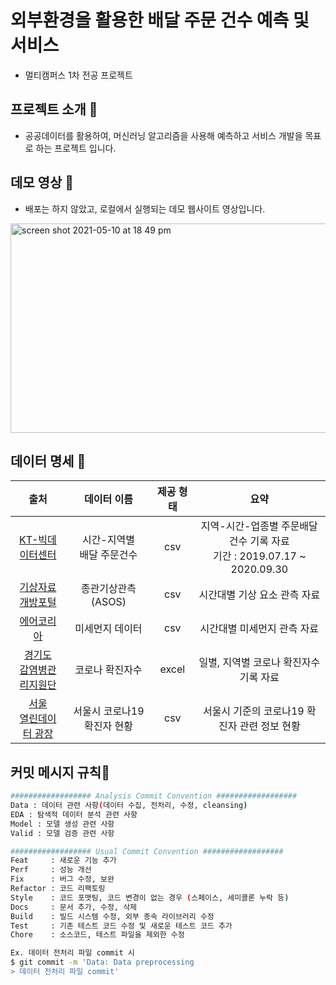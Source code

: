 # 외부환경을 활용한 배달 주문 건수 예측 및 서비스

* 멀티캠퍼스 1차 전공 프로젝트



## 프로젝트 소개 🛵

* 공공데이터를 활용하여, 머신러닝 알고리즘을 사용해 예측하고 서비스 개발을 목표로 하는 프로젝트 입니다.



## 데모 영상 🛵

* 배포는 하지 않았고, 로컬에서 실행되는 데모 웹사이트 영상입니다.

<img width="600" height="335" alt="screen shot 2021-05-10 at 18 49 pm " src="https://user-images.githubusercontent.com/51108153/117640625-25be5580-b1c0-11eb-9741-8ce59603a58c.gif">



## 데이터 명세 🛵

|                             출처                             |          데이터 이름          | 제공 형태 |                             요약                             |
| :----------------------------------------------------------: | :---------------------------: | :-------: | :----------------------------------------------------------: |
| [KT-빅데이터센터](https://bdp.kt.co.kr/invoke/SOKBP2603/?goodsCode=KGUINDTORDER) | 시간-지역별 <br>배달 주문건수 |    csv    | 지역-시간-업종별 주문배달건수 기록 자료<br>기간 : 2019.07.17 ~ 2020.09.30 |
| [기상자료개방포털](https://data.kma.go.kr/data/grnd/selectAsosRltmList.do?pgmNo=36) |      종관기상관측(ASOS)       |    csv    |                 시간대별 기상 요소 관측 자료                 |
| [에어코리아](https://www.airkorea.or.kr/web/pastSearch?pMENU_NO=123) |        미세먼지 데이터        |    csv    |                 시간대별 미세먼지 관측 자료                  |
| [경기도 <br>감염병관리지원단](http://www.gidcc.or.kr/%ec%bd%94%eb%a1%9c%eb%82%98covid-19-%ed%98%84%ed%99%a9/) |        코로나 확진자수        |   excel   |            일별, 지역별 코로나 확진자수 기록 자료            |
| [서울 <br>열린데이터 광장](http://data.seoul.go.kr/dataList/OA-20279/S/1/datasetView.do) |  서울시 코로나19 확진자 현황  |    csv    |         서울시 기준의 코로나19 확진자 관련 정보 현황         |



## 커밋 메시지 규칙🛵

```bash
################## Analysis Commit Convention ##################
Data : 데이터 관련 사항(데이터 수집, 전처리, 수정, cleansing)
EDA : 탐색적 데이터 분석 관련 사항
Model : 모델 생성 관련 사항
Valid : 모델 검증 관련 사항

################## Usual Commit Convention ##################
Feat     : 새로운 기능 추가
Perf     : 성능 개선
Fix      : 버그 수정, 보완
Refactor : 코드 리팩토링
Style    : 코드 포맷팅, 코드 변경이 없는 경우 (스페이스, 세미콜론 누락 등)
Docs     : 문서 추가, 수정, 삭제
Build    : 빌드 시스템 수정, 외부 종속 라이브러리 수정
Test     : 기존 테스트 코드 수정 및 새로운 테스트 코드 추가
Chore    : 소스코드, 테스트 파일을 제외한 수정

Ex. 데이터 전처리 파일 commit 시
$ git commit -m 'Data: Data preprocessing
> 데이터 전처리 파일 commit'
```

